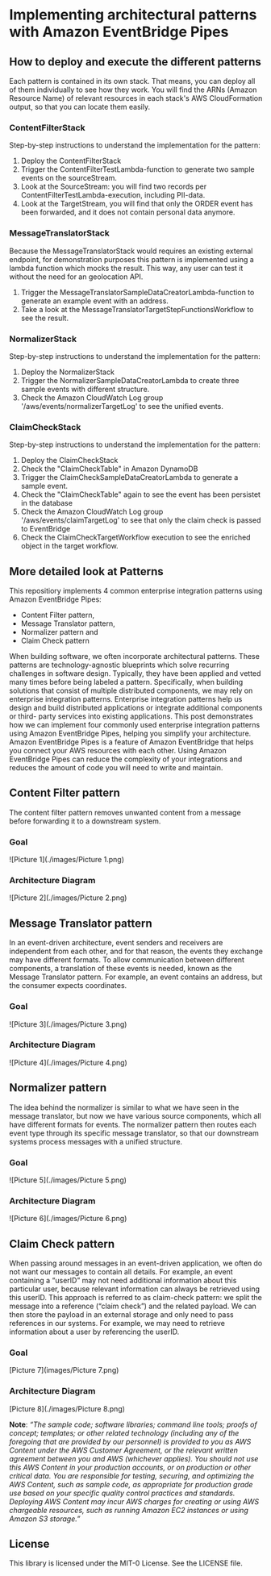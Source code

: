 # Implementing architectural patterns with Amazon EventBridge Pipes 
## How to deploy and execute the different patterns
Each pattern is contained in its own stack. That means, you can deploy all of them individually to see how they work.
You will find the ARNs (Amazon Resource Name) of relevant resources in each stack's AWS CloudFormation output, so that you can locate them easily.

### ContentFilterStack
Step-by-step instructions to understand the implementation for the pattern:
1. Deploy the ContentFilterStack
2. Trigger the ContentFilterTestLambda-function to generate two sample events on the sourceStream.
3. Look at the SourceStream: you will find two records per ContentFilterTestLambda-execution, including PII-data.
4. Look at the TargetStream, you will find that only the ORDER event has been forwarded, and it does not contain personal data anymore.

### MessageTranslatorStack

Because the MessageTranslatorStack would requires an existing external endpoint, for demonstration purposes this pattern is implemented using a lambda function which mocks the result. This way, any user can test it without the need for an geolocation API.
1. Trigger the MessageTranslatorSampleDataCreatorLambda-function to generate an example event with an address.
2. Take a look at the MessageTranslatorTargetStepFunctionsWorkflow to see the result.

### NormalizerStack
Step-by-step instructions to understand the implementation for the pattern:
1. Deploy the NormalizerStack
2. Trigger the NormalizerSampleDataCreatorLambda to create three sample events with different structure.
3. Check the Amazon CloudWatch Log group '/aws/events/normalizerTargetLog' to see the unified events.


### ClaimCheckStack
Step-by-step instructions to understand the implementation for the pattern:
1. Deploy the ClaimCheckStack
2. Check the "ClaimCheckTable" in Amazon DynamoDB
2. Trigger the ClaimCheckSampleDataCreatorLambda to generate a sample event.
3. Check the "ClaimCheckTable" again to see the event has been persistet in the database
4. Check the Amazon CloudWatch Log group '/aws/events/claimTargetLog' to see that only the claim check is passed to EventBridge
5. Check the ClaimCheckTargetWorkflow execution to see the enriched object in the target workflow.


## More detailed look at Patterns
This repositiory implements 4 common enterprise integration patterns using Amazon EventBridge Pipes:
- Content Filter pattern,
- Message Translator pattern,
- Normalizer pattern and
- Claim Check pattern

When building software, we often incorporate architectural patterns. These patterns are
technology-agnostic blueprints which solve recurring challenges in software design.
Typically, they have been applied and vetted many times before being labeled a pattern.
Specifically, when building solutions that consist of multiple distributed components,
we may rely on enterprise integration patterns. Enterprise integration patterns help us
design and build distributed applications or integrate additional components or third-
party services into existing applications.
This post demonstrates how we can implement four commonly used enterprise
integration patterns using Amazon EventBridge Pipes, helping you simplify your
architecture. Amazon EventBridge Pipes is a feature of Amazon EventBridge that helps
you connect your AWS resources with each other. Using Amazon EventBridge Pipes can
reduce the complexity of your integrations and reduces the amount of code you will
need to write and maintain.

## Content Filter pattern
The content filter pattern removes unwanted content from a message before forwarding it to a downstream system. 

### Goal
![Picture 1](./images/Picture 1.png)

### Architecture Diagram
![Picture 2](./images/Picture 2.png)

## Message Translator pattern
In an event-driven architecture, event senders and receivers are independent from each other, and for that reason, the events they exchange may have different formats. To allow communication between different components, a translation of these events is needed, known as the Message Translator pattern. For example, an event contains an address, but the consumer expects coordinates.

### Goal
![Picture 3](./images/Picture 3.png)

### Architecture Diagram
![Picture 4](./images/Picture 4.png)

## Normalizer pattern
The idea behind the normalizer is similar to what we have seen in the message translator, but now we have various source components, which all have different formats for events. The normalizer pattern then routes each event type through its specific message translator, so that our downstream systems process messages with a unified structure.

### Goal
![Picture 5](./images/Picture 5.png)

### Architecture Diagram
![Picture 6](./images/Picture 6.png)

## Claim Check pattern
When passing around messages in an event-driven application, we often do not want our messages to contain all details. For example, an event containing a “userID” may not need additional information about this particular user, because relevant information can always be retrieved using this userID. This approach is referred to as claim-check pattern: we split the message into a reference (“claim check”) and the related payload. We can then store the payload in an external storage and only need to pass references in our systems. For example, we may need to retrieve information about a user by referencing the userID. 

### Goal
[Picture 7](images/Picture 7.png)

### Architecture Diagram
[Picture 8](./images/Picture 8.png)

**Note**: *“The sample code; software libraries; command line tools; proofs of concept; templates; or other related technology (including any of the foregoing that are provided by our personnel) is provided to you as AWS Content under the AWS Customer Agreement, or the relevant written agreement between you and AWS (whichever applies). You should not use this AWS Content in your production accounts, or on production or other critical data. You are responsible for testing, securing, and optimizing the AWS Content, such as sample code, as appropriate for production grade use based on your specific quality control practices and standards. Deploying AWS Content may incur AWS charges for creating or using AWS chargeable resources, such as running Amazon EC2 instances or using Amazon S3 storage.”*

## License

This library is licensed under the MIT-0 License. See the LICENSE file.
